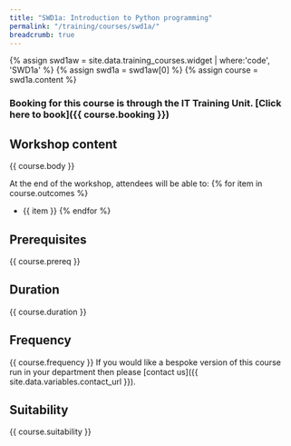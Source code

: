 ```yaml
---
title: "SWD1a: Introduction to Python programming"
permalink: "/training/courses/swd1a/"
breadcrumb: true
---
```


{% assign swd1aw = site.data.training_courses.widget | where:'code', 'SWD1a' %}
{% assign swd1a = swd1aw[0] %}
{% assign course = swd1a.content %}

### Booking for this course is through the IT Training Unit. [Click here to book]({{ course.booking }})

## Workshop content
{{ course.body }}

At the end of the workshop, attendees will be able to:
{% for item in course.outcomes %}
  - {{ item }}
{% endfor %}

## Prerequisites
{{ course.prereq }}

## Duration
{{ course.duration }}

## Frequency
{{ course.frequency }}
If you would like a bespoke version of this course run in your department then please [contact us]({{ site.data.variables.contact_url }}).

## Suitability
{{ course.suitability }}
